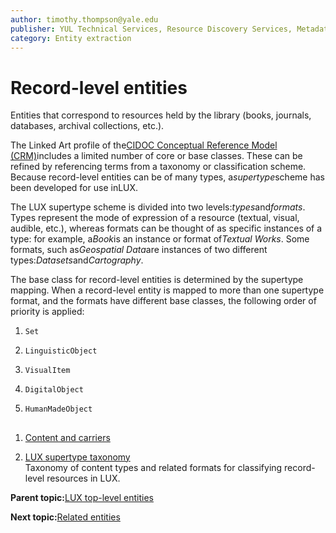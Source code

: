 ```yaml
---
author: timothy.thompson@yale.edu
publisher: YUL Technical Services, Resource Discovery Services, Metadata Services Unit
category: Entity extraction
---
```


# Record-level entities

Entities that correspond to resources held by the library \(books, journals, databases, archival collections, etc.\).

The Linked Art profile of the[CIDOC Conceptual Reference Model \(CRM\)](http://www.cidoc-crm.org/html/5.0.4/cidoc-crm.html)includes a limited number of core or base classes. These can be refined by referencing terms from a taxonomy or classification scheme. Because record-level entities can be of many types, a*supertype*scheme has been developed for use inLUX.

The LUX supertype scheme is divided into two levels:*types*and*formats*. Types represent the mode of expression of a resource \(textual, visual, audible, etc.\), whereas formats can be thought of as specific instances of a type: for example, a*Book*is an instance or format of*Textual Works*. Some formats, such as*Geospatial Data*are instances of two different types:*Datasets*and*Cartography*.

The base class for record-level entities is determined by the supertype mapping. When a record-level entity is mapped to more than one supertype format, and the formats have different base classes, the following order of priority is applied:

1.  `Set`

2.  `LinguisticObject`

3.  `VisualItem`

4.  `DigitalObject`

5.  `HumanMadeObject`

##

1.  [Content and carriers](../tasks/content_and_carriers.md)  

2.  [LUX supertype taxonomy](../tasks/supertypes/supertypes.md)  
Taxonomy of content types and related formats for classifying record-level resources in LUX.

**Parent topic:**[LUX top-level entities](../concepts/lux_top-level_entities.md)

**Next topic:**[Related entities](../tasks/related_entities.md)

